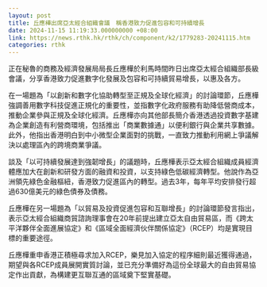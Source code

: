 ```yaml
---
layout: post
title: 丘應樺出席亞太經合組織會議　稱香港致力促進包容和可持續增長
date: 2024-11-15 11:19:33.000000000 +08:00
link: https://news.rthk.hk/rthk/ch/component/k2/1779283-20241115.htm
categories: rthk
---
```


正在秘魯的商務及經濟發展局局長丘應樺於利馬時間昨日出席亞太經合組織部長級會議，分享香港致力促進數字化發展及包容和可持續貿易增長，以惠及各方。
 
在一場題為「以創新和數字化協助轉型至正規及全球化經濟」的討論環節，丘應樺強調善用數字科技促進正規化的重要性，並指數字化政府服務有助降低營商成本，推動企業參與正規及全球化經濟。丘應樺亦向其他部長簡介香港透過投資數字基建為企業創造有利營商環境，包括推出「商業數據通」以便利銀行與企業共享數據。此外，他指出香港明白到中小微型企業面對的挑戰，一直致力推動利用網上爭議解決以處理區內的跨境商業爭議。
 
談及「以可持續發展達到強韌增長」的議題時，丘應樺表示亞太經合組織成員經濟體應加大在創新和研發方面的融資和投資，以支持綠色低碳經濟轉型。他說作為亞洲領先綠色金融樞紐，香港致力促進區內的轉型。過去3年，每年平均安排發行超過630億美元的綠色債券及債務。
 
丘應樺在另一場題為「以貿易及投資促進包容和互聯增長」的討論環節發言指出，表示亞太經合組織商貿諮詢理事會在20年前提出建立亞太自由貿易區，而《跨太平洋夥伴全面進展協定》和《區域全面經濟伙伴關係協定》（RCEP）均是實現目標的重要途徑。
 
丘應樺重申香港正積極尋求加入RCEP，樂見加入協定的程序細則最近獲得通過，期望與各RCEP成員展開實質討論，並已充分準備好為這份全球最大的自由貿易協定作出貢獻，為構建更互聯互通的區域奠下堅實基礎。
